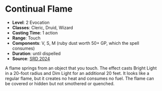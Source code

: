 # Continual Flame

- **Level**: 2 Evocation
- **Classes**: Cleric, Druid, Wizard
- **Casting Time**: 1 action
- **Range**: Touch
- **Components**: V, S, M (ruby dust worth 50+ GP, which the spell consumes)
- **Duration**: until dispelled
- **Source**: [SRD 2024](../../../srds/SRD_2024.pdf)

A flame springs from an object that you touch. The effect casts Bright Light in a 20-foot radius and Dim Light for an additional 20 feet. It looks like a regular flame, but it creates no heat and consumes no fuel. The flame can be covered or hidden but not smothered or quenched.

